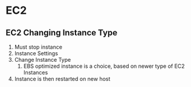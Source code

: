 # EC2
## EC2 Changing Instance Type
1. Must stop instance
2. Instance Settings
3. Change Instance Type
	1. EBS optimized instance is a choice, based on newer type of EC2 Instances
4. Instance is then restarted on new host